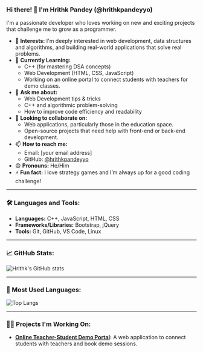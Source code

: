 ### Hi there! 👋 I'm Hrithk Pandey (@hrithkpandeyyo)

I'm a passionate developer who loves working on new and exciting projects that challenge me to grow as a programmer.

- 👀 **Interests:** I'm deeply interested in web development, data structures and algorithms, and building real-world applications that solve real problems.
- 🌱 **Currently Learning:** 
  - C++ (for mastering DSA concepts)
  - Web Development (HTML, CSS, JavaScript)
  - Working on an online portal to connect students with teachers for demo classes.
- 💬 **Ask me about:** 
  - Web Development tips & tricks
  - C++ and algorithmic problem-solving
  - How to improve code efficiency and readability
- 🔭 **Looking to collaborate on:**
  - Web applications, particularly those in the education space.
  - Open-source projects that need help with front-end or back-end development.
- 📫 **How to reach me:**
  - Email: [your email address]
  - GitHub: [@hrithkpandeyyo](https://github.com/hrithkpandeyyo)
- 😄 **Pronouns:** He/Him
- ⚡ **Fun fact:** I love strategy games and I’m always up for a good coding challenge!

---

### 🛠️ Languages and Tools:
- **Languages:** C++, JavaScript, HTML, CSS
- **Frameworks/Libraries:** Bootstrap, jQuery
- **Tools:** Git, GitHub, VS Code, Linux

---

### 📈 GitHub Stats:

![Hrithk's GitHub stats](https://github-readme-stats.vercel.app/api?username=hrithkpandeyyo&show_icons=true&theme=radical)

---

### 🌟 Most Used Languages:

![Top Langs](https://github-readme-stats.vercel.app/api/top-langs/?username=hrithkpandeyyo&layout=compact&theme=radical)

---

### 🧑‍💻 Projects I'm Working On:
- **[Online Teacher-Student Demo Portal](#):** A web application to connect students with teachers and book demo sessions.
